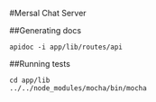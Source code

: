 #Mersal Chat Server

##Generating docs

    apidoc -i app/lib/routes/api
    
##Running tests
    
    cd app/lib
    ../../node_modules/mocha/bin/mocha
